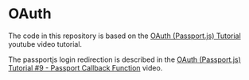 # OAuth

The code in this repository is based on the
[OAuth (Passport.js) Tutorial](https://www.youtube.com/watch?v=sakQbeRjgwg&list=PL4cUxeGkcC9jdm7QX143aMLAqyM-jTZ2x)
youtube video tutorial.

The passportjs login redirection is described in the
[OAuth (Passport.js) Tutorial #9 - Passport Callback Function](https://www.youtube.com/watch?v=nK6fkNShhGc&list=PL4cUxeGkcC9jdm7QX143aMLAqyM-jTZ2x&index=9)
video.

